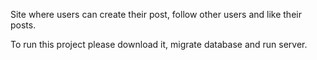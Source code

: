 Site where users can create their post, follow other users and like their posts.

To run this project please download it, migrate database and run server.

